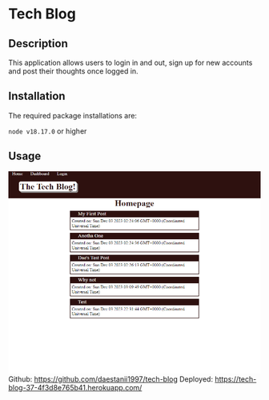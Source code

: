 # Tech Blog

## Description
This application allows users to login in and out, sign up for new accounts and post their thoughts once logged in. 

## Installation
The required package installations are:

  `node v18.17.0` or higher   

## Usage

![Alt text](image.png)
Github:
https://github.com/daestanii1997/tech-blog
Deployed:
https://tech-blog-37-4f3d8e765b41.herokuapp.com/